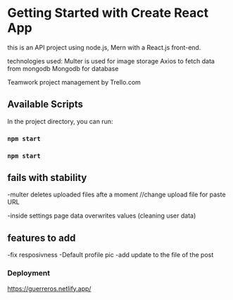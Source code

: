 # Getting Started with Create React App

this is an API project using node.js, Mern with a React.js front-end.

technologies used:
Multer is used for image storage
Axios to fetch data from mongodb
Mongodb for database

Teamwork project management by Trello.com

## Available Scripts

In the project directory, you can run:

### `npm start`

### `npm start`

## fails with stability

-multer deletes uploaded files afte a moment
//change upload file for paste URL

-inside settings page data overwrites values (cleaning user data)

## features to add

-fix resposivness
-Default profile pic
-add update to the file of the post

### Deployment

https://guerreros.netlify.app/

